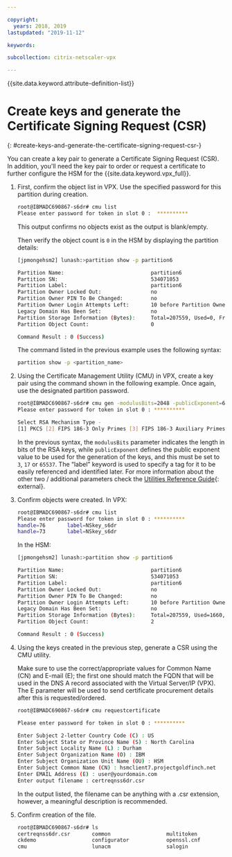 ```yaml
---

copyright:
  years: 2018, 2019
lastupdated: "2019-11-12"

keywords:

subcollection: citrix-netscaler-vpx

---
```


{{site.data.keyword.attribute-definition-list}}

# Create keys and generate the Certificate Signing Request (CSR)
{: #create-keys-and-generate-the-certificate-signing-request-csr-}

You can create a key pair to generate a Certificate Signing Request (CSR). In addition, you'll need the key pair to order or request a certificate to further configure the HSM for the {{site.data.keyword.vpx_full}}.

1. First, confirm the object list in VPX. Use the specified password for this partition during creation.

   ```sh
   root@IBMADC690867-s6dr# cmu list
   Please enter password for token in slot 0 : 	**********
   ```
   
   This output confirms no objects exist as the output is blank/empty.
   
   Then verify the object count is `0` in the HSM by displaying the partition details:
   
   ```sh
   [jpmongehsm2] lunash:>partition show -p partition6
   
   Partition Name:                            partition6
   Partition SN:                              534071053
   Partition Label:                           partition6
   Partition Owner Locked Out:                no
   Partition Owner PIN To Be Changed:         no
   Partition Owner Login Attempts Left:       10 before Partition Owner is Locked Out
   Legacy Domain Has Been Set:                no
   Partition Storage Information (Bytes):     Total=207559, Used=0, Free=207559
   Partition Object Count:                    0
   
   Command Result : 0 (Success)
   ```
   
   The command listed in the previous example uses the following syntax:
   
   ```sh
   partition show -p <partition_name>
   ```
   
2. Using the Certificate Management Utility (CMU) in VPX, create a key pair using the command shown in the following example. Once again, use the designated partition password.

   ```sh
   root@IBMADC690867-s6dr# cmu gen -modulusBits=2048 -publicExponent=65537 -sign=T -verify=T -label=NSkey_s6dr
   Please enter password for token in slot 0 : **********
   
   Select RSA Mechanism Type -
   [1] PKCS [2] FIPS 186-3 Only Primes [3] FIPS 186-3 Auxiliary Primes : 1
   ```
   
   In the previous syntax, the `modulusBits` parameter indicates the length in bits of the RSA keys, while `publicExponent` defines the public exponent value to be used for the generation of the keys, and this must be set to `3`, `17` or `65537`. The “label” keyword is used to specify a tag for it to be easily referenced and identified later. For more information about the other two / additional parameters check the [Utilities Reference Guide](https://public.dhe.ibm.com/cloud/bluemix/network/vpx/utilities_reference_guide.pdf){: external}.

3. Confirm objects were created. In VPX:
   
   ```sh
   root@IBMADC690867-s6dr# cmu list
   Please enter password for token in slot 0 : **********
   handle=76       label=NSkey_s6dr
   handle=73       label=NSkey_s6dr
   ```
   
   In the HSM:
   
   ```sh
   [jpmongehsm2] lunash:>partition show -p partition6
   
   Partition Name:                            partition6
   Partition SN:                              534071053
   Partition Label:                           partition6
   Partition Owner Locked Out:                no
   Partition Owner PIN To Be Changed:         no
   Partition Owner Login Attempts Left:       10 before Partition Owner is Locked Out
   Legacy Domain Has Been Set:                no
   Partition Storage Information (Bytes):     Total=207559, Used=1660,  Free=205899
   Partition Object Count:                    2
   
   Command Result : 0 (Success)
   ```
   
4. Using the keys created in the previous step, generate a CSR using the CMU utility.
   
   Make sure to use the correct/appropriate values for Common Name (CN) and E-mail (E); the first one should match the FQDN that will be used in the DNS A record associated with the Virtual Server/IP (VPX). The E parameter will be used to send certificate procurement details after this is requested/ordered.

   ```sh
   root@IBMADC690867-s6dr# cmu requestcertificate
   
   Please enter password for token in slot 0 : **********
   
   Enter Subject 2-letter Country Code (C) : US
   Enter Subject State or Province Name (S) : North Carolina
   Enter Subject Locality Name (L) : Durham
   Enter Subject Organization Name (O) : IBM
   Enter Subject Organization Unit Name (OU) : HSM
   Enter Subject Common Name (CN) : hsmclient7.projectgoldfinch.net   
   Enter EMAIL Address (E) : user@yourdomain.com
   Enter output filename : certreqnss6dr.csr
   ```
   
   In the output listed, the filename can be anything with a .csr extension, however, a meaningful description is recommended.
   
5. Confirm creation of the file.
   
   ```sh
   root@IBMADC690867-s6dr# ls
   certreqnss6dr.csr       common                  multitoken              	server.pem
   ckdemo                  configurator            openssl.cnf             	uninstall.sh
   cmu                     lunacm                  salogin                 vtl
   ```
